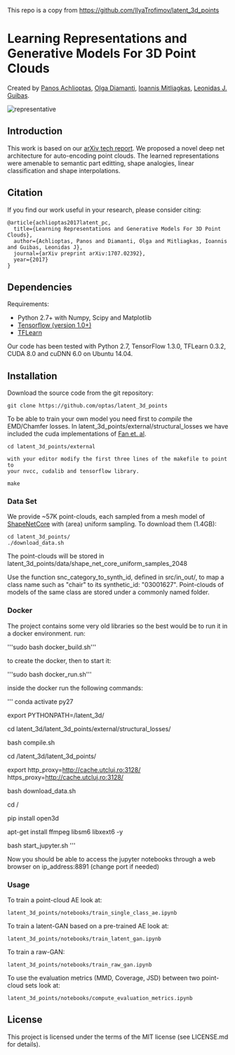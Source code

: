This repo is a copy from https://github.com/IlyaTrofimov/latent_3d_points
# Learning Representations and Generative Models For 3D Point Clouds
Created by <a href="https://ai.stanford.edu/~optas/" target="_blank">Panos Achlioptas</a>, <a href="http://olga-diamanti.net" target="_blank">Olga Diamanti</a>, <a href="https://mitliagkas.github.io" target="_blank">Ioannis Mitliagkas</a>, <a href="https://geometry.stanford.edu/member/guibas/" target="_blank">Leonidas J. Guibas</a>.

![representative](https://github.com/optas/latent_3d_points/blob/master/doc/images/teaser.jpg)


## Introduction
This work is based on our [arXiv tech report](https://arxiv.org/abs/1707.02392). We proposed a novel deep net architecture for auto-encoding point clouds. The learned representations were amenable to semantic part editting, shape analogies, linear classification and shape interpolations.
<!-- You can also check our [project webpage](http://stanford.edu/~optas/) for a deeper introduction. -->


## Citation
If you find our work useful in your research, please consider citing:

	@article{achlioptas2017latent_pc,
	  title={Learning Representations and Generative Models For 3D Point Clouds},
	  author={Achlioptas, Panos and Diamanti, Olga and Mitliagkas, Ioannis and Guibas, Leonidas J},
	  journal={arXiv preprint arXiv:1707.02392},
	  year={2017}
	}


## Dependencies
Requirements:
- Python 2.7+ with Numpy, Scipy and Matplotlib
- [Tensorflow (version 1.0+)](https://www.tensorflow.org/get_started/os_setup)
- [TFLearn](http://tflearn.org/installation)

Our code has been tested with Python 2.7, TensorFlow 1.3.0, TFLearn 0.3.2, CUDA 8.0 and cuDNN 6.0 on Ubuntu 14.04.


## Installation
Download the source code from the git repository:
```
git clone https://github.com/optas/latent_3d_points
```

To be able to train your own model you need first to _compile_ the EMD/Chamfer losses. In latent_3d_points/external/structural_losses we have included the cuda implementations of [Fan et. al](https://github.com/fanhqme/PointSetGeneration).
```
cd latent_3d_points/external

with your editor modify the first three lines of the makefile to point to 
your nvcc, cudalib and tensorflow library.

make
```

### Data Set
We provide ~57K point-clouds, each sampled from a mesh model of 
<a href="https://www.shapenet.org" target="_blank">ShapeNetCore</a> 
with (area) uniform sampling. To download them (1.4GB):
```
cd latent_3d_points/
./download_data.sh
```
The point-clouds will be stored in latent_3d_points/data/shape_net_core_uniform_samples_2048

Use the function snc_category_to_synth_id, defined in src/in_out/, to map a class name such as "chair" to its synthetic_id: "03001627". Point-clouds of models of the same class are stored under a commonly named folder.

### Docker

The project contains some very old libraries so the best would be to run it in a docker environment.
run: 

'''sudo bash docker_build.sh''' 

to create the docker, then to start it: 

'''sudo bash docker_run.sh'''

inside the docker run the following commands:

'''
conda activate py27

export PYTHONPATH=/latent_3d/

cd latent_3d/latent_3d_points/external/structural_losses/

bash compile.sh

cd /latent_3d/latent_3d_points/

export http_proxy=http://cache.utcluj.ro:3128/ https_proxy=http://cache.utcluj.ro:3128/

bash download_data.sh

cd /

pip install open3d

apt-get install ffmpeg libsm6 libxext6  -y

bash start_jupyter.sh
'''

Now you should be able to access the jupyter notebooks through a web browser on ip_address:8891 (change port if needed)
### Usage
To train a point-cloud AE look at:

    latent_3d_points/notebooks/train_single_class_ae.ipynb

To train a latent-GAN based on a pre-trained AE look at:

    latent_3d_points/notebooks/train_latent_gan.ipynb

To train a raw-GAN:

    latent_3d_points/notebooks/train_raw_gan.ipynb    

To use the evaluation metrics (MMD, Coverage, JSD) between two point-cloud sets look at:

    latent_3d_points/notebooks/compute_evaluation_metrics.ipynb



## License
This project is licensed under the terms of the MIT license (see LICENSE.md for details).
